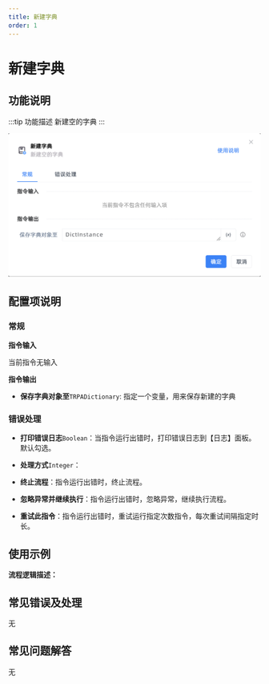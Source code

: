 ```yaml
---
title: 新建字典
order: 1
---
```


# 新建字典

## 功能说明

:::tip 功能描述
新建空的字典
:::

![新建字典](../../../assets/新建字典_command.png)

## 配置项说明

### 常规

**指令输入**

当前指令无输入


**指令输出**

- **保存字典对象至**`TRPADictionary`: 指定一个变量，用来保存新建的字典

### 错误处理

- **打印错误日志**`Boolean`：当指令运行出错时，打印错误日志到【日志】面板。默认勾选。

- **处理方式**`Integer`：

 - **终止流程**：指令运行出错时，终止流程。

 - **忽略异常并继续执行**：指令运行出错时，忽略异常，继续执行流程。

 - **重试此指令**：指令运行出错时，重试运行指定次数指令，每次重试间隔指定时长。

## 使用示例

**流程逻辑描述：** 

## 常见错误及处理

无

## 常见问题解答

无

